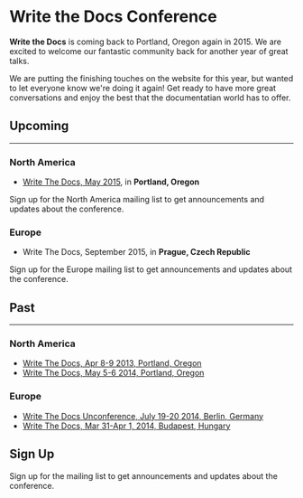 Write the Docs Conference
=========================

**Write the Docs** is coming back to Portland, Oregon again in 2015. We
are excited to welcome our fantastic community back for another year of
great talks.

We are putting the finishing touches on the website for this year, but
wanted to let everyone know we're doing it again! Get ready to have more
great conversations and enjoy the best that the documentatian world has
to offer.


Upcoming
--------

* * * * *

### North America

- [Write The Docs, May 2015](na/2015.md), in **Portland, Oregon**

Sign up for the North America mailing list to get announcements and
updates about the conference.

### Europe

- Write The Docs, September 2015, in **Prague, Czech Republic**

Sign up for the Europe mailing list to get announcements and updates
about the conference.


Past
----

* * * * *

### North America

- [Write The Docs, Apr 8-9 2013, Portland, Oregon](na/2013/index.html)
- [Write The Docs, May 5-6 2014, Portland, Oregon](na/2014/index.html)

### Europe

- [Write The Docs Unconference, July 19-20 2014, Berlin,
   Germany](eu/2014/unconf-berlin.html)
- [Write The Docs, Mar 31-Apr 1, 2014, Budapest,
   Hungary](eu/2014/index.html)


Sign Up
-------

Sign up for the mailing list to get announcements and updates about the
conference.
